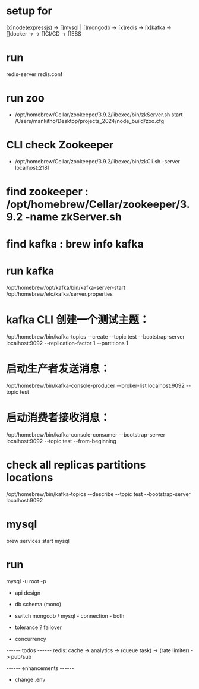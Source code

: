 # setup for 
[x]node(expressjs) 
-> []mysql | []mongodb -> [x]redis -> [x]kafka -> []docker -> [](kubernetes) -> []CI/CD -> []EBS  


# run 
redis-server redis.conf

# run zoo
- /opt/homebrew/Cellar/zookeeper/3.9.2/libexec/bin/zkServer.sh start /Users/mankitho/Desktop/projects_2024/node_build/zoo.cfg

# CLI check Zookeeper
- /opt/homebrew/Cellar/zookeeper/3.9.2/libexec/bin/zkCli.sh -server localhost:2181
  
# find zookeeper :  /opt/homebrew/Cellar/zookeeper/3.9.2 -name zkServer.sh
# find kafka : brew info kafka

# run kafka 
/opt/homebrew/opt/kafka/bin/kafka-server-start /opt/homebrew/etc/kafka/server.properties

# kafka CLI 创建一个测试主题：
/opt/homebrew/bin/kafka-topics --create --topic test --bootstrap-server localhost:9092 --replication-factor 1 --partitions 1
# 启动生产者发送消息：
/opt/homebrew/bin/kafka-console-producer --broker-list localhost:9092 --topic test
# 启动消费者接收消息：
/opt/homebrew/bin/kafka-console-consumer --bootstrap-server localhost:9092 --topic test --from-beginning

# check all replicas partitions locations
/opt/homebrew/bin/kafka-topics --describe --topic test --bootstrap-server localhost:9092


# mysql
brew services start mysql

# run
mysql -u root -p






- api design 
- db schema (mono) 
- switch mongodb / mysql  - connection - both

- tolerance ? failover
- concurrency








------ todos ------
redis: cache -> analytics -> (queue task) -> (rate limiter) -> pub/sub






------ enhancements ------
- change .env
